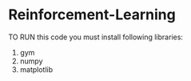 # Reinforcement-Learning
TO RUN this code you must install following libraries:
1. gym
2. numpy
3. matplotlib
